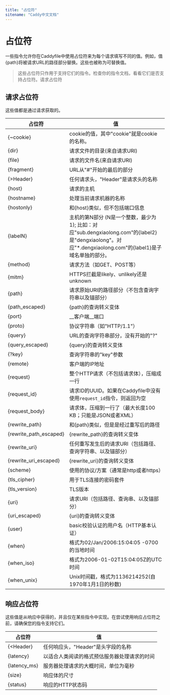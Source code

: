 ```yaml
---
title: "占位符"
sitename: "Caddy中文文档"
---
```


# 占位符

一些指令允许你在Caddyfile中使用占位符来为每个请求填写不同的值。例如，值{path}将被请求URL的路径部分替换。这些也被称为可替换值。

> 这些占位符只作用于支持它们的指令。检查你的指令文档，看看它们是否支持占位符。请求占位符

## 请求占位符
这些值都是通过请求获取的。

| 占位符   | 值                                                      |
|---------|---------------------------------------------------------|
| {~cookie}  | cookie的值，其中"cookie"就是cookie的名称。                 |
| {dir}      | 请求文件的目录(来自请求URI)   |˙
| {file}     | 请求的文件名(来自请求URI)  |
| {fragment} | URL从"#"开始的最后的部分  |
| {>Header}  | 任何请求头，"Header"是请求头的名称 |
| {host}     | 请求的主机  |
| {hostname} | 处理当前请求机器的名称  |
| {hostonly} | 和{host}类似，但不包括端口信息  |
| {labelN}   | 主机的第N部分 (N是一个整数，最少为1); 比如：对应"sub.dengxiaolong.com"的{label2}是"dengxiaolong"。对应"*.dengxiaolong.com"的{label1}是子域名单独的部分。  |
| {method}   | 请求方法（如GET、POST等）  |
| {mitm}     | HTTPS拦截是likely、unlikely还是unknown  |
| {path}     | 请求原始URI的路径部分（不包含查询字符串以及锚部分）  |
| {path_escaped} | {path}的查询转义变体  |
| {port}     | __客户端__端口  |
| {proto}    | 协议字符串（如"HTTP/1.1"）  |
| {query}    | URL的查询字符串部分，没有开始的"?"  |
| {query_escaped} | {query}的查询转义变体  |
| {?key}     | 查询字符串的"key"参数  |
| {remote}   | 客户端的IP地址  |
| {request}  | 整个HTTP请求（不包括请求体），压缩成一行  |
| {request_id} | 请求ID的UUID。如果在Caddyfile中没有使用`request_id`指令，则返回为空 |
| {request_body} | 请求体，压缩到一行了（最大长度100 KB；只能是JSON或者XML）  |
| {rewrite_path} | 和{path}类似，但是是经过重写后的路径 |
| {rewrite\_path\_escaped} | {rewrite_path}的查询转义变体  |
| {rewrite_uri} | 任何重写发生后的请求URI（包括路径、查询字符串、以及锚部分）  |
| {rewrite\_uri\_escaped} | {rewrite_uri}的查询转义变体  |
| {scheme}   | 使用的协议/方案（通常是http或者https）  |
| {tls_cipher} | 用于TLS连接的密码套件  |
| {tls_version} | TLS版本  |
| {uri} | 请求URI（包括路径、查询串、以及锚部分）  |
| {uri_escaped} | {uri}的查询转义变体  |
| {user} | basic校验认证的用户名（HTTP基本认证）  |
| {when} | 格式为02/Jan/2006:15:04:05 -0700的当地时间  |
| {when_iso} | 格式为2006-01-02T15:04:05Z的UTC时间  |
| {when_unix} | Unix时间戳，格式为1136214252(自1970年1月1日的秒数)  |


## 响应占位符

这些值是从响应中获得的，并且仅在某些指令中实现。在尝试使用响应占位符之前，请确保您的指令支持它们。


| 占位符   | 值                                                      |
|---------|---------------------------------------------------------|
| {<Header} | 任何响应头，"Header"是头字段的名称  |
| {latency} | 以适合人类阅读的格式预估服务器处理请求的时间  |
| {latency_ms} | 服务器处理请求的大概时间，单位为毫秒  |
| {size} | 响应体的尺寸  |
| {status} | 响应的HTTP状态码  |
